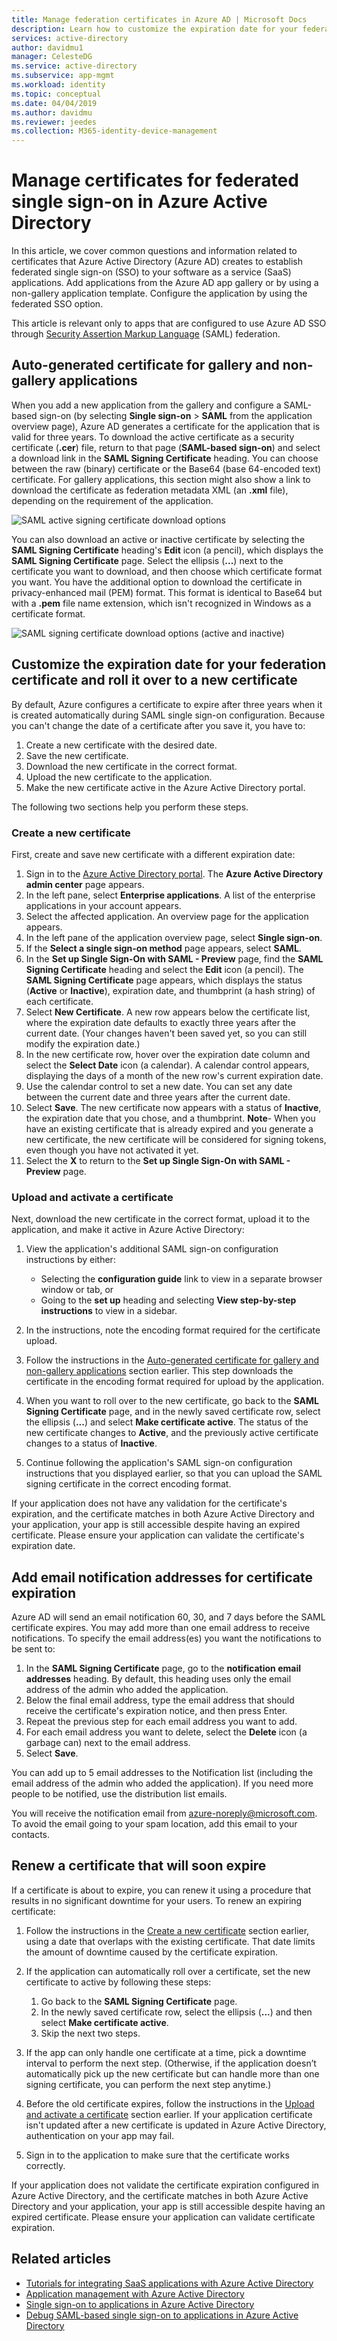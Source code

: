 ```yaml
---
title: Manage federation certificates in Azure AD | Microsoft Docs
description: Learn how to customize the expiration date for your federation certificates, and how to renew certificates that will soon expire.
services: active-directory
author: davidmu1
manager: CelesteDG
ms.service: active-directory
ms.subservice: app-mgmt
ms.workload: identity
ms.topic: conceptual
ms.date: 04/04/2019
ms.author: davidmu
ms.reviewer: jeedes
ms.collection: M365-identity-device-management
---
```


# Manage certificates for federated single sign-on in Azure Active Directory

In this article, we cover common questions and information related to certificates that Azure Active Directory (Azure AD) creates to establish federated single sign-on (SSO) to your software as a service (SaaS) applications. Add applications from the Azure AD app gallery or by using a non-gallery application template. Configure the application by using the federated SSO option.

This article is relevant only to apps that are configured to use Azure AD SSO through [Security Assertion Markup Language](https://wikipedia.org/wiki/Security_Assertion_Markup_Language) (SAML) federation.

## Auto-generated certificate for gallery and non-gallery applications

When you add a new application from the gallery and configure a SAML-based sign-on (by selecting **Single sign-on** > **SAML** from the application overview page), Azure AD generates a certificate for the application that is valid for three years. To download the active certificate as a security certificate (**.cer**) file, return to that page (**SAML-based sign-on**) and select a download link in the **SAML Signing Certificate** heading. You can choose between the raw (binary) certificate or the Base64 (base 64-encoded text) certificate. For gallery applications, this section might also show a link to download the certificate as federation metadata XML (an **.xml** file), depending on the requirement of the application.

![SAML active signing certificate download options](./media/manage-certificates-for-federated-single-sign-on/active-certificate-download-options.png)

You can also download an active or inactive certificate by selecting the **SAML Signing Certificate** heading's **Edit** icon (a pencil), which displays the **SAML Signing Certificate** page. Select the ellipsis (**...**) next to the certificate you want to download, and then choose which certificate format you want. You have the additional option to download the certificate in privacy-enhanced mail (PEM) format. This format is identical to Base64 but with a **.pem** file name extension, which isn't recognized in Windows as a certificate format.

![SAML signing certificate download options (active and inactive)](./media/manage-certificates-for-federated-single-sign-on/all-certificate-download-options.png)

## Customize the expiration date for your federation certificate and roll it over to a new certificate

By default, Azure configures a certificate to expire after three years when it is created automatically during SAML single sign-on configuration. Because you can't change the date of a certificate after you save it, you have to:

1. Create a new certificate with the desired date.
1. Save the new certificate.
1. Download the new certificate in the correct format.
1. Upload the new certificate to the application.
1. Make the new certificate active in the Azure Active Directory portal.

The following two sections help you perform these steps.

### Create a new certificate

First, create and save new certificate with a different expiration date:

1. Sign in to the [Azure Active Directory portal](https://aad.portal.azure.com/). The **Azure Active Directory admin center** page appears.
1. In the left pane, select **Enterprise applications**. A list of the enterprise applications in your account appears.
1. Select the affected application. An overview page for the application appears.
1. In the left pane of the application overview page, select **Single sign-on**.
1. If the **Select a single sign-on method** page appears, select **SAML**.
1. In the **Set up Single Sign-On with SAML - Preview** page, find the **SAML Signing Certificate** heading and select the **Edit** icon (a pencil). The **SAML Signing Certificate** page appears, which displays the status (**Active** or **Inactive**), expiration date, and thumbprint (a hash string) of each certificate.
1. Select **New Certificate**. A new row appears below the certificate list, where the expiration date defaults to exactly three years after the current date. (Your changes haven't been saved yet, so you can still modify the expiration date.)
1. In the new certificate row, hover over the expiration date column and select the **Select Date** icon (a calendar). A calendar control appears, displaying the days of a month of the new row's current expiration date.
1. Use the calendar control to set a new date. You can set any date between the current date and three years after the current date.
1. Select **Save**. The new certificate now appears with a status of **Inactive**, the expiration date that you chose, and a thumbprint. **Note**- When you have an existing certificate that is already expired and you generate a new certificate, the new certificate will be considered for signing tokens, even though you have not activated it yet.
1. Select the **X** to return to the **Set up Single Sign-On with SAML - Preview** page.

### Upload and activate a certificate

Next, download the new certificate in the correct format, upload it to the application, and make it active in Azure Active Directory:

1. View the application's additional SAML sign-on configuration instructions by either:

   - Selecting the **configuration guide** link to view in a separate browser window or tab, or
   - Going to the **set up** heading and selecting **View step-by-step instructions** to view in a sidebar.

1. In the instructions, note the encoding format required for the certificate upload.
1. Follow the instructions in the [Auto-generated certificate for gallery and non-gallery applications](#auto-generated-certificate-for-gallery-and-non-gallery-applications) section earlier. This step downloads the certificate in the encoding format required for upload by the application.
1. When you want to roll over to the new certificate, go back to the **SAML Signing Certificate** page, and in the newly saved certificate row, select the ellipsis (**...**) and select **Make certificate active**. The status of the new certificate changes to **Active**, and the previously active certificate changes to a status of **Inactive**.
1. Continue following the application's SAML sign-on configuration instructions that you displayed earlier, so that you can upload the SAML signing certificate in the correct encoding format.

If your application does not have any validation for the certificate's expiration, and the certificate matches in both Azure Active Directory and your application, your app is still accessible despite having an expired certificate. Please ensure your application can validate the certificate's expiration date.

## Add email notification addresses for certificate expiration

Azure AD will send an email notification 60, 30, and 7 days before the SAML certificate expires. You may add more than one email address to receive notifications. To specify the email address(es) you want the notifications to be sent to:

1. In the **SAML Signing Certificate** page, go to the **notification email addresses** heading. By default, this heading uses only the email address of the admin who added the application.
1. Below the final email address, type the email address that should receive the certificate's expiration notice, and then press Enter.
1. Repeat the previous step for each email address you want to add.
1. For each email address you want to delete, select the **Delete** icon (a garbage can) next to the email address.
1. Select **Save**.

You can add up to 5 email addresses to the Notification list (including the email address of the admin who added the application). If you need more people to be notified, use the distribution list emails.

You will receive the notification email from azure-noreply@microsoft.com. To avoid the email going to your spam location, add this email to your contacts.

## Renew a certificate that will soon expire

If a certificate is about to expire, you can renew it using a procedure that results in no significant downtime for your users. To renew an expiring certificate:

1. Follow the instructions in the [Create a new certificate](#create-a-new-certificate) section earlier, using a date that overlaps with the existing certificate. That date limits the amount of downtime caused by the certificate expiration.
1. If the application can automatically roll over a certificate, set the new certificate to active by following these steps:
   1. Go back to the **SAML Signing Certificate** page.
   1. In the newly saved certificate row, select the ellipsis (**...**) and then select **Make certificate active**.
   1. Skip the next two steps.

1. If the app can only handle one certificate at a time, pick a downtime interval to perform the next step. (Otherwise, if the application doesn’t automatically pick up the new certificate but can handle more than one signing certificate, you can perform the next step anytime.)
1. Before the old certificate expires, follow the instructions in the [Upload and activate a certificate](#upload-and-activate-a-certificate) section earlier. If your application certificate isn't updated after a new certificate is updated in Azure Active Directory, authentication on your app may fail.
1. Sign in to the application to make sure that the certificate works correctly.

If your application does not validate the certificate expiration configured in Azure Active Directory, and the certificate matches in both Azure Active Directory and your application, your app is still accessible despite having an expired certificate. Please ensure your application can validate certificate expiration.

## Related articles

- [Tutorials for integrating SaaS applications with Azure Active Directory](../saas-apps/tutorial-list.md)
- [Application management with Azure Active Directory](what-is-application-management.md)
- [Single sign-on to applications in Azure Active Directory](what-is-single-sign-on.md)
- [Debug SAML-based single sign-on to applications in Azure Active Directory](./debug-saml-sso-issues.md)
